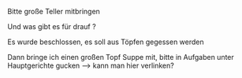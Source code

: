 Bitte große Teller mitbringen

Und was gibt es für drauf ?

Es wurde beschlossen, es soll aus Töpfen gegessen werden

Dann bringe ich einen großen Topf Suppe mit, bitte in Aufgaben unter Hauptgerichte gucken --> kann man hier verlinken?
